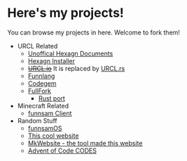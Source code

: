 # Here's my projects!
You can browse my projects in here. Welcome to fork them!

- URCL Related
    - [Unoffical Hexagn Documents](./hexagndocs/)
    - [Hexagn Installer](./res/hexagninstaller.exe)
    - ~~[URCL.io](https://github.com/funnsam/URCL.io)~~ It is replaced by [URCL.rs](https://github.com/funnsam/urcl-rs)
    - [Funnlang](https://github.com/funnsam/FunnLang)
    - [Codegem](./codegem/)
    - [FullFork](https://github.com/funnsam/FullFuck)
        - [Rust port](https://github.com/funnsam/FullFuckRust)
- Minecraft Related
    - [funnsam Client](https://github.com/funnsam/funnsam-client)
- Random Stuff
    - [funnsamOS](https://github.com/funnsam/funnsamOS)
    - [This cool website](https://github.com/funnsam/funnsam.github.io)
    - [MkWebsite - the tool made this website](https://github.com/funnsam/mkwebsite)
    - [Advent of Code CODES](./aoc/)